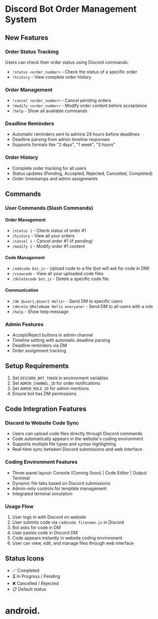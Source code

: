 
# Discord Bot Order Management System

## New Features

### Order Status Tracking
Users can check their order status using Discord commands:
- `!status <order_number>` - Check the status of a specific order
- `!history` - View complete order history

### Order Management
- `!cancel <order_number>` - Cancel pending orders
- `!modify <order_number>` - Modify order content before acceptance
- `!help` - Show all available commands

### Deadline Reminders
- Automatic reminders sent to admins 24 hours before deadlines
- Deadline parsing from admin timeline responses
- Supports formats like "2 days", "1 week", "3 hours"

### Order History
- Complete order tracking for all users
- Status updates (Pending, Accepted, Rejected, Cancelled, Completed)
- Order timestamps and admin assignments

## Commands

### User Commands (Slash Commands)

#### Order Management
- `/status 1` - Check status of order #1
- `/history` - View all your orders
- `/cancel 1` - Cancel order #1 (if pending)
- `/modify 1` - Modify order #1 content

#### Code Management
- `/addcode bot.js` - Upload code to a file (bot will ask for code in DM)
- `/viewcode` - View all your uploaded code files
- `/deletecode bot.js` - Delete a specific code file

#### Communication
- `/dm @user1,@user2 Hello!` - Send DM to specific users
- `/dmrole @RoleName Hello everyone!` - Send DM to all users with a role
- `/help` - Show help message

### Admin Features
- Accept/Reject buttons in admin channel
- Timeline setting with automatic deadline parsing
- Deadline reminders via DM
- Order assignment tracking

## Setup Requirements

1. Set `DISCORD_BOT_TOKEN` in environment variables
2. Set `ADMIN_CHANNEL_ID` for order notifications
3. Set `ADMIN_ROLE_ID` for admin mentions
4. Ensure bot has DM permissions

## Code Integration Features

### Discord to Website Code Sync
- Users can upload code files directly through Discord commands
- Code automatically appears in the website's coding environment
- Supports multiple file types and syntax highlighting
- Real-time sync between Discord submissions and web interface

### Coding Environment Features
- Three-panel layout: Console (Coming Soon) | Code Editor | Output Terminal
- Dynamic file tabs based on Discord submissions
- Admin-only controls for template management
- Integrated terminal simulation

### Usage Flow
1. User logs in with Discord on website
2. User submits code via `/addcode filename.js` in Discord
3. Bot asks for code in DM
4. User pastes code in Discord DM
5. Code appears instantly in website coding environment
6. User can view, edit, and manage files through web interface

## Status Icons
- ✅ Completed
- ⏳ In Progress / Pending
- ❌ Cancelled / Rejected
- 📋 Default status
# android.
